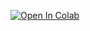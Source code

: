  [![Open In Colab](https://colab.research.google.com/assets/colab-badge.svg)](https://colab.research.google.com/github/devluz2023/arquitetura-ti/blob/main/Organizacao.ipynb)
